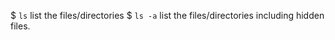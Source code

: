 
$ ` ls `  list the files/directories
$ ` ls -a `  list the files/directories including hidden files.
